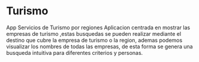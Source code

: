 # Turismo
App Servicios de Turismo por regiones
 Aplicacion centrada en mostrar las empresas de turismo ,estas busquedas se pueden realizar mediante el destino que cubre la empresa de turismo o la region, ademas podemos visualizar los nombres de todas las empresas, de esta forma se genera una busqueda intuitiva para diferentes criterios y personas.
